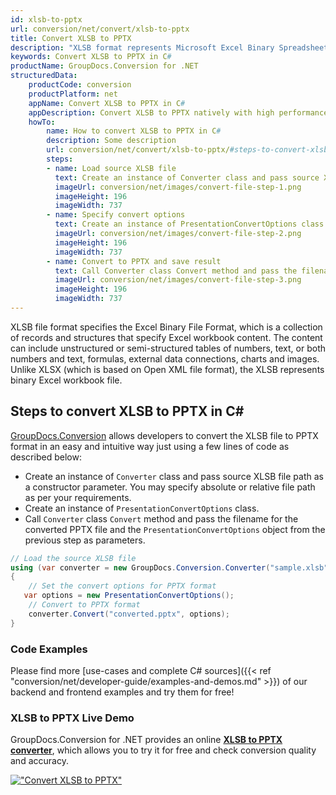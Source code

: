 ```yaml
---
id: xlsb-to-pptx
url: conversion/net/convert/xlsb-to-pptx
title: Convert XLSB to PPTX
description: "XLSB format represents Microsoft Excel Binary Spreadsheet File with .xlsb extension. Learn how to convert XLSB to PPTX file programmatically in C# language using GroupDocs.Conversion for .NET library."
keywords: Convert XLSB to PPTX in C#
productName: GroupDocs.Conversion for .NET
structuredData:
    productCode: conversion
    productPlatform: net
    appName: Convert XLSB to PPTX in C#
    appDescription: Convert XLSB to PPTX natively with high performance using C# language and server side GroupDocs.Conversion for .NET APIs, without the use of any software like Microsoft or Open Office.
    howTo:
        name: How to convert XLSB to PPTX in C# 
        description: Some description
        url: conversion/net/convert/xlsb-to-pptx/#steps-to-convert-xlsb-to-pptx-in-c
        steps:
        - name: Load source XLSB file 
          text: Create an instance of Converter class and pass source XLSB file path as a constructor parameter. You may specify absolute or relative file path as per your requirements. 
          imageUrl: conversion/net/images/convert-file-step-1.png
          imageHeight: 196
          imageWidth: 737
        - name: Specify convert options 
          text: Create an instance of PresentationConvertOptions class.
          imageUrl: conversion/net/images/convert-file-step-2.png
          imageHeight: 196
          imageWidth: 737
        - name: Convert to PPTX and save result 
          text: Call Converter class Convert method and pass the filename for the converted HTML file and the PresentationConvertOptions object from the previous step as parameters.
          imageUrl: conversion/net/images/convert-file-step-3.png
          imageHeight: 196
          imageWidth: 737
---
```


XLSB file format specifies the Excel Binary File Format, which is a collection of records and structures that specify Excel workbook content. The content can include unstructured or semi-structured tables of numbers, text, or both numbers and text, formulas, external data connections, charts and images. Unlike XLSX (which is based on Open XML file format), the XLSB represents binary Excel workbook file.

## Steps to convert XLSB to PPTX in C#

[GroupDocs.Conversion](https://products.groupdocs.com/conversion/net) allows developers to convert the XLSB file to PPTX format in an easy and intuitive way just using a few lines of code as described below:

* Create an instance of `Converter` class and pass source XLSB file path as a constructor parameter. You may specify absolute or relative file path as per your requirements. 
* Create an instance of `PresentationConvertOptions` class.
* Call `Converter` class `Convert` method and pass the filename for the converted PPTX file and the `PresentationConvertOptions` object from the previous step as parameters.

```csharp
// Load the source XLSB file
using (var converter = new GroupDocs.Conversion.Converter("sample.xlsb"))
{
    // Set the convert options for PPTX format
   var options = new PresentationConvertOptions();
    // Convert to PPTX format
    converter.Convert("converted.pptx", options);
}
```

### Code Examples

Please find more [use-cases and complete C# sources]({{< ref "conversion/net/developer-guide/examples-and-demos.md" >}}) of our backend and frontend examples and try them for free!

### XLSB to PPTX Live Demo

GroupDocs.Conversion for .NET provides an online [**XLSB to PPTX converter**](https://products.groupdocs.app/conversion/xlsb-to-pptx), which allows you to try it for free and check conversion quality and accuracy.

[!["Convert XLSB to PPTX"](conversion/net/images/convert-to-pptx/convert-xlsb-to-pptx.png)](https://products.groupdocs.app/conversion/xlsb-to-pptx)